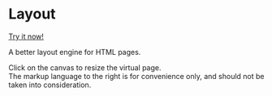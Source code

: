 # Layout

[Try it now!](https://hlorenzi.github.io/layout/)

A better layout engine for HTML pages.

Click on the canvas to resize the virtual page.  
The markup language to the right is for convenience only,
and should not be taken into consideration.
